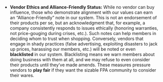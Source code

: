 - **Vendor Ethics and Alliance-Friendly Status:** While no vendor can buy influence, those who demonstrate alignment with our values can earn an “Alliance-Friendly” note in our system. This is not an endorsement of their products per se, but an acknowledgment that, for example, a company consistently responds to issues ethically (honoring warranties, not price-gouging during crises, etc.). Such notes can help members in deciding whom to trust when shopping. Conversely, vendors that engage in shady practices (false advertising, exploiting disasters to jack up prices, harassing our members, etc.) will be noted or even **blacklisted** in our system. Blacklisting means we warn members about doing business with them at all, and we may refuse to even consider their products until they’ve made amends. These measures pressure vendors to **play fair** if they want the sizable FPA community to consider their wares.